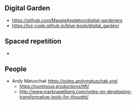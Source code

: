 ## Digital Garden
- https://github.com/MaggieAppleton/digital-gardeners
- https://lyz-code.github.io/blue-book/digital_garden/

## Spaced repetition 
- 

## People
- Andy Matuschak https://notes.andymatuschak.org/
    - https://numinous.productions/ttft/
    - http://www.marknagelberg.com/notes-on-developing-transformative-tools-for-thought/